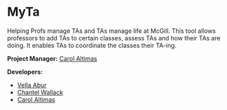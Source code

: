 # MyTa

Helping Profs manage TAs and TAs manage life at McGill. This tool allows professors to add TAs to certain classes, assess TAs and how their TAs are doing. It enables TAs to coordinate the classes their TA-ing.

**Project Manager:** [Carol Altimas](https://github.com/carolaltimas)

**Developers:**
* [Vella Abur](https://github.com/Sunnyeunice)
* [Chantel Wallack](https://github.com/chantelcode) 
* [Carol Altimas](https://github.com/carolaltimas)
  

